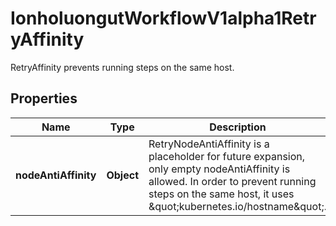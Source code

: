 

# IonholuongutWorkflowV1alpha1RetryAffinity

RetryAffinity prevents running steps on the same host.

## Properties

Name | Type | Description | Notes
------------ | ------------- | ------------- | -------------
**nodeAntiAffinity** | **Object** | RetryNodeAntiAffinity is a placeholder for future expansion, only empty nodeAntiAffinity is allowed. In order to prevent running steps on the same host, it uses \&quot;kubernetes.io/hostname\&quot;. |  [optional]




